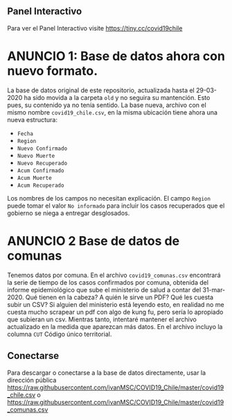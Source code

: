 ## Panel Interactivo
Para ver el Panel Interactivo visite https://tiny.cc/covid19chile

# ANUNCIO 1: Base de datos ahora con nuevo formato.
La base de datos original de este repositorio, actualizada hasta el 29-03-2020 ha sido movida a la carpeta `old` y no seguira su mantención. Esto pues, su contenido ya no tenía sentido.
La base nueva, archivo con el mismo nombre `covid19_chile.csv`, en la misma ubicación tiene ahora una nueva estructura:
* `Fecha`
* `Region`
* `Nuevo Confirmado`
* `Nuevo Muerte`
* `Nuevo Recuperado`
* `Acum Confirmado`
* `Acum Muerte`
* `Acum Recuperado`

Los nombres de los campos no necesitan explicación. El campo `Region` puede tomar el valor `No informado` para incluir los casos recuperados que el gobierno se niega a entregar desglosados.

# ANUNCIO 2 Base de datos de comunas
Tenemos datos por comuna. En el archivo `covid19_comunas.csv` encontrará la serie de tiempo de los casos confirmados por comuna, obtenida del informe epidemiológico que sube el ministerio de salud a contar del 31-mar-2020. Qué tienen en la cabeza? A quién le sirve un PDF? Qué les cuesta subir un CSV? Si alguien del ministerio está leyendo esto, en realidad no me cuesta mucho scrapear un pdf con algo de kung fu, pero sería lo apropiado que subieran un csv. Mientras tanto, intentaré mantener el archivo actualizado en la medida que aparezcan más datos. En el archivo incluyo la columna `CUT` Código único territorial.

## Conectarse
Para descargar o conectarse a la base de datos directamente, usar la dirección pública https://raw.githubusercontent.com/ivanMSC/COVID19_Chile/master/covid19_chile.csv
o https://raw.githubusercontent.com/ivanMSC/COVID19_Chile/master/covid19_comunas.csv
